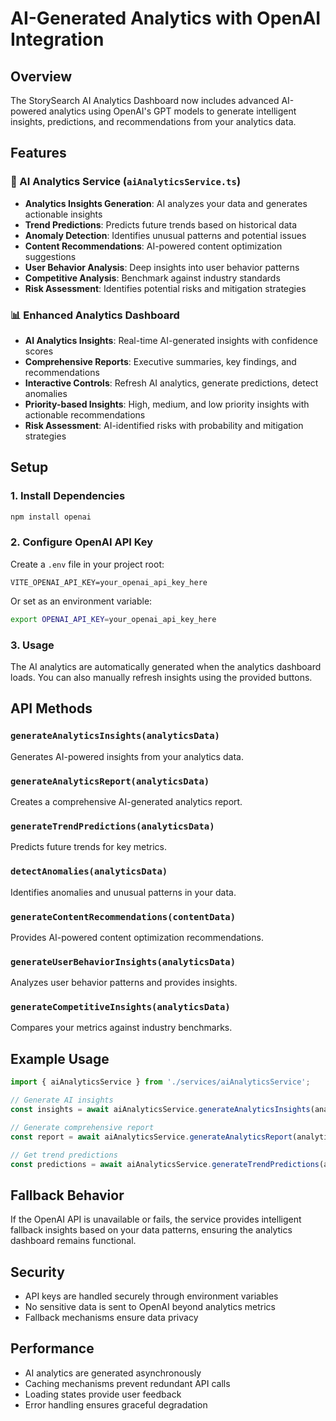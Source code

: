 # AI-Generated Analytics with OpenAI Integration

## Overview

The StorySearch AI Analytics Dashboard now includes advanced AI-powered analytics using OpenAI's GPT models to generate intelligent insights, predictions, and recommendations from your analytics data.

## Features

### 🤖 AI Analytics Service (`aiAnalyticsService.ts`)

- **Analytics Insights Generation**: AI analyzes your data and generates actionable insights
- **Trend Predictions**: Predicts future trends based on historical data
- **Anomaly Detection**: Identifies unusual patterns and potential issues
- **Content Recommendations**: AI-powered content optimization suggestions
- **User Behavior Analysis**: Deep insights into user behavior patterns
- **Competitive Analysis**: Benchmark against industry standards
- **Risk Assessment**: Identifies potential risks and mitigation strategies

### 📊 Enhanced Analytics Dashboard

- **AI Analytics Insights**: Real-time AI-generated insights with confidence scores
- **Comprehensive Reports**: Executive summaries, key findings, and recommendations
- **Interactive Controls**: Refresh AI analytics, generate predictions, detect anomalies
- **Priority-based Insights**: High, medium, and low priority insights with actionable recommendations
- **Risk Assessment**: AI-identified risks with probability and mitigation strategies

## Setup

### 1. Install Dependencies

```bash
npm install openai
```

### 2. Configure OpenAI API Key

Create a `.env` file in your project root:

```env
VITE_OPENAI_API_KEY=your_openai_api_key_here
```

Or set as an environment variable:

```bash
export OPENAI_API_KEY=your_openai_api_key_here
```

### 3. Usage

The AI analytics are automatically generated when the analytics dashboard loads. You can also manually refresh insights using the provided buttons.

## API Methods

### `generateAnalyticsInsights(analyticsData)`
Generates AI-powered insights from your analytics data.

### `generateAnalyticsReport(analyticsData)`
Creates a comprehensive AI-generated analytics report.

### `generateTrendPredictions(analyticsData)`
Predicts future trends for key metrics.

### `detectAnomalies(analyticsData)`
Identifies anomalies and unusual patterns in your data.

### `generateContentRecommendations(contentData)`
Provides AI-powered content optimization recommendations.

### `generateUserBehaviorInsights(analyticsData)`
Analyzes user behavior patterns and provides insights.

### `generateCompetitiveInsights(analyticsData)`
Compares your metrics against industry benchmarks.

## Example Usage

```typescript
import { aiAnalyticsService } from './services/aiAnalyticsService';

// Generate AI insights
const insights = await aiAnalyticsService.generateAnalyticsInsights(analyticsData);

// Generate comprehensive report
const report = await aiAnalyticsService.generateAnalyticsReport(analyticsData);

// Get trend predictions
const predictions = await aiAnalyticsService.generateTrendPredictions(analyticsData);
```

## Fallback Behavior

If the OpenAI API is unavailable or fails, the service provides intelligent fallback insights based on your data patterns, ensuring the analytics dashboard remains functional.

## Security

- API keys are handled securely through environment variables
- No sensitive data is sent to OpenAI beyond analytics metrics
- Fallback mechanisms ensure data privacy

## Performance

- AI analytics are generated asynchronously
- Caching mechanisms prevent redundant API calls
- Loading states provide user feedback
- Error handling ensures graceful degradation

